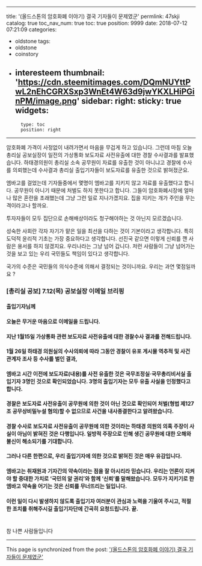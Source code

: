 
---
title: '(올드스톤의 암호화폐 이야기) 결국 기자들이 문제였군'
permlink: 47skji
catalog: true
toc_nav_num: true
toc: true
position: 9999
date: 2018-07-12 07:21:09
categories:
- oldstone
tags:
- oldstone
- coinstory
- interesteem
thumbnail: 'https://cdn.steemitimages.com/DQmNUYttPwL2nEhCGRXSxp3WnEt4W63d9jwYKXLHiPGinPM/image.png'
sidebar:
    right:
        sticky: true
widgets:
    -
        type: toc
        position: right
---


암호화폐 가격이 사정없이 내려가면서 마음을 무겁게 하고 있습니다. 그런데 마침 오늘 총리실 공보실장이 일전의 가상통화 보도자료 사전유출에 대한 경찰 수사결과를 발표했습니다.
하태경의원이 총리실 소속 공무원이 자료를 유출한 것이 아니냐고 경찰에 수사를 의뢰했는데 수사결과 총리실 출입기자들이 보도자료를 유출한 것으로 밝혀졌군요.

엠바고를 걸었는데 기자들중에서 몇명이 엠바고를 지키지 않고 자료를 유출했다고 합니다. 
공무원이 아니기 때문에 처벌도 하지 못한다고 합니다. 그들이 암호화폐시장에 얼마나 많은 혼란을 초래했는데 그냥 그런 일로 지나가겠지요. 집을 지키는 개가 주인을 무는 격이라고나 할까요.

투자자들이 모두 집단으로 손해배상이라도 청구해야하는 것 아닌지 모르겠습니다.

성숙한 사회란 각자 자기가 맡은 일을 최선을 다하는 것이 기본이라고 생각합니다. 특히 도덕적 윤리적 기초는 가장 중요하다고 생각합니다. 선진국 같으면 이렇게 신뢰를 깬 사람은 용서를 하지 않겠지요. 우리나라는 그냥 넘어 갑니다. 저런 사람들이 그냥 넘어가는 것을 보고 있는 우리 국민들도 책임이 있다고 생각합니다.

국가의 수준은 국민들의 의식수준에 의해서 결정되는 것이니까요.
우리는 과연 몇점일까요 ?

### [총리실 공보] 7.12(목) 공보실장 이메일 브리핑

#### 출입기자님께 

#### 오늘은 무거운 마음으로 이메일을 드립니다. 

#### 지난 1월15일 가상통화 관련 보도자료 사전유출에 대한 경찰수사 결과를 전해드립니다. 

#### 1월 26일 하태경 의원실의 수사의뢰에 따라 그동안 경찰이 유포 게시물 역추적 및 사건 관계자 조사 등 수사를 벌인 결과, 

#### 엠바고 시간 이전에 보도자료(내용)를 사전 유출한 것은 국무조정실·국무총리비서실 출입기자 3명인 것으로 확인되었습니다. 3명의 출입기자는 모두 유출 사실을 인정했다고 합니다. 

#### 경찰은 보도자료 사전유출이 공무원에 의한 것이 아닌 것으로 확인되어 처벌(형법 제127조 공무상비밀누설 혐의)할 수 없으므로 사건을 내사종결한다고 알려왔습니다. 

#### 경찰 수사로 보도자료 사전유출이 공무원에 의한 것이라는 하태경 의원의 의혹 주장이 사실이 아님이 밝혀진 것은 다행입니다. 일방적 주장으로 인해 생긴 공무원에 대한 오해와 불신이 해소되기를 기대합니다.   

#### 그러나 다른 한편으로, 우리 출입기자에 의한 것으로 밝혀진 것은 매우 유감입니다. 

#### 엠바고는 취재원과 기자간의 약속이라는 점을 잘 아시리라 믿습니다. 우리는 언론이 지켜야 할 중대한 가치로 ‘국민의 알 권리’와 함께 ‘신뢰’를 말해왔습니다. 모두가 지키기로 한 엠바고 약속을 어기는 것은 신뢰를 무너뜨리는 일입니다.   

#### 이런 일이 다시 발생하지 않도록 출입기자 여러분이 관심과 노력을 기울여 주시고, 적절한 조치를 취해주시길 출입기자단에 간곡히 요청드립니다. 끝.
# 
#

참 나쁜 사람들입니다

- - -

This page is synchronized from the post: ['(올드스톤의 암호화폐 이야기) 결국 기자들이 문제였군'](https://steemit.com/@oldstone/47skji)
